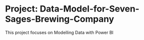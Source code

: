 # Project: Data-Model-for-Seven-Sages-Brewing-Company
This project focuses on Modelling Data with Power BI
